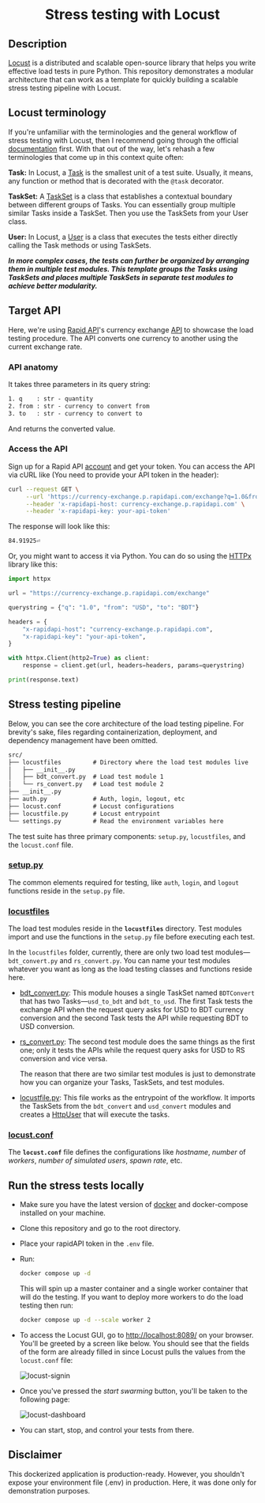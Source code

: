 <div align="center">

# Stress testing with Locust

</div>

## Description

[Locust] is a distributed and scalable open-source library that helps you write effective
load tests in pure Python. This repository demonstrates a modular architecture that can work
as a template for quickly building a scalable stress testing pipeline with Locust.

## Locust terminology

If you're unfamiliar with the terminologies and the general workflow of stress testing with
Locust, then I recommend going through the official [documentation] first. With that out of
the way, let's rehash a few terminologies that come up in this context quite often:

**Task:** In Locust, a [Task] is the smallest unit of a test suite. Usually, it means, any
function or method that is decorated with the `@task` decorator.

**TaskSet:** A [TaskSet] is a class that establishes a contextual boundary between different
groups of Tasks. You can essentially group multiple similar Tasks inside a TaskSet. Then you
use the TaskSets from your User class.

**User:** In Locust, a [User] is a class that executes the tests either directly calling the
Task methods or using TaskSets.

**_In more complex cases, the tests can further be organized by arranging them in multiple
test modules. This template groups the Tasks using TaskSets and places multiple TaskSets in
separate test modules to achieve better modularity._**

## Target API

Here, we're using [Rapid API]'s currency exchange [API] to showcase the load testing
procedure. The API converts one currency to another using the current exchange rate.

### API anatomy

It takes three parameters in its query string:

```txt
1. q    : str - quantity
2. from : str - currency to convert from
3. to   : str - currency to convert to
```

And returns the converted value.

### Access the API

Sign up for a Rapid API [account] and get your token. You can access the API via cURL like
(You need to provide your API token in the header):

```sh
curl --request GET \
     --url 'https://currency-exchange.p.rapidapi.com/exchange?q=1.0&from=USD&to=BDT' \
     --header 'x-rapidapi-host: currency-exchange.p.rapidapi.com' \
     --header 'x-rapidapi-key: your-api-token'
```

The response will look like this:

```txt
84.91925⏎
```

Or, you might want to access it via Python. You can do so using the [HTTPx] library like
this:

```python
import httpx

url = "https://currency-exchange.p.rapidapi.com/exchange"

querystring = {"q": "1.0", "from": "USD", "to": "BDT"}

headers = {
    "x-rapidapi-host": "currency-exchange.p.rapidapi.com",
    "x-rapidapi-key": "your-api-token",
}

with httpx.Client(http2=True) as client:
    response = client.get(url, headers=headers, params=querystring)

print(response.text)
```

## Stress testing pipeline

Below, you can see the core architecture of the load testing pipeline. For brevity's sake,
files regarding containerization, deployment, and dependency management have been omitted.

```txt
src/
├── locustfiles         # Directory where the load test modules live
│   ├── __init__.py
│   ├── bdt_convert.py  # Load test module 1
│   └── rs_convert.py   # Load test module 2
├── __init__.py
├── auth.py             # Auth, login, logout, etc
├── locust.conf         # Locust configurations
├── locustfile.py       # Locust entrypoint
└── settings.py         # Read the environment variables here
```

The test suite has three primary components: `setup.py`, `locustfiles`, and the
`locust.conf` file.

### [setup.py](src/setup.py)

The common elements required for testing, like `auth`, `login`, and `logout` functions
reside in the `setup.py` file.

### [locustfiles](src/locustfiles/)

The load test modules reside in the **`locustfiles`** directory. Test modules import and use
the functions in the `setup.py` file before executing each test.

In the `locustfiles` folder, currently, there are only two load test modules—
`bdt_convert.py` and `rs_convert.py`. You can name your test modules whatever you want as
long as the load testing classes and functions reside here.

-   [bdt_convert.py](src/locustfiles/bdt_convert.py): This module houses a single TaskSet
    named `BDTConvert` that has two Tasks—`usd_to_bdt` and `bdt_to_usd`. The first Task
    tests the exchange API when the request query asks for USD to BDT currency conversion
    and the second Task tests the API while requesting BDT to USD conversion.

-   [rs_convert.py](src/locustfiles/rs_convert.py): The second test module does the same
    things as the first one; only it tests the APIs while the request query asks for USD to
    RS conversion and vice versa.

    The reason that there are two similar test modules is just to demonstrate how you
        can organize your Tasks, TaskSets, and test modules.

-   [locustfile.py](src/locustfile.py): This file works as the entrypoint of the workflow.
    It imports the TaskSets from the `bdt_convert` and `usd_convert` modules and creates a
    [HttpUser] that will execute the tasks.

### [locust.conf](src/locust.conf)

The **`locust.conf`** file defines the configurations like _hostname_, _number_ of
_workers_, _number of simulated users_, _spawn rate_, etc.

## Run the stress tests locally

-   Make sure you have the latest version of [docker] and docker-compose installed on your
    machine.

-   Clone this repository and go to the root directory.

-   Place your rapidAPI token in the `.env` file.

-   Run:

    ```sh
    docker compose up -d
    ```

    This will spin up a master container and a single worker container that will do the
    testing. If you want to deploy more workers to do the load testing then run:

    ```sh
    docker compose up -d --scale worker 2
    ```

-   To access the Locust GUI, go to [http://localhost:8089/] on your browser. You'll be
    greeted by a screen like below. You should see that the fields of the form are already
    filled in since Locust pulls the values from the `locust.conf` file:

    ![locust-signin]

-   Once you've pressed the _start swarming_ button, you'll be taken to the following page:

    ![locust-dashboard]

-   You can start, stop, and control your tests from there.

## Disclaimer

This dockerized application is production-ready. However, you shouldn't expose your
environment file (.env) in production. Here, it was done only for demonstration purposes.

[locust]: https://locust.io/
[documentation]: https://docs.locust.io/en/stable/
[task]: https://docs.locust.io/en/stable/writing-a-locustfile.html#tasks
[taskset]: https://docs.locust.io/en/stable/writing-a-locustfile.html#tasksets
[user]: https://docs.locust.io/en/stable/writing-a-locustfile.html#user-class
[rapid api]: https://rapidapi.com/
[api]: https://rapidapi.com/fyhao/api/currency-exchange
[account]: https://rapidapi.com/signup
[httpx]: https://github.com/encode/httpx
[httpuser]: https://docs.locust.io/en/stable/writing-a-locustfile.html#making-http-requests
[docker]: https://www.docker.com/
[http://localhost:8089/]: http://localhost:8089/
[locust-signin]:
    https://user-images.githubusercontent.com/30027932/92285103-51988580-ef25-11ea-9155-c9d3f5dcaf42.png
[locust-dashboard]:
    https://user-images.githubusercontent.com/30027932/92285284-b94ed080-ef25-11ea-9f91-3f972fd844f1.png
